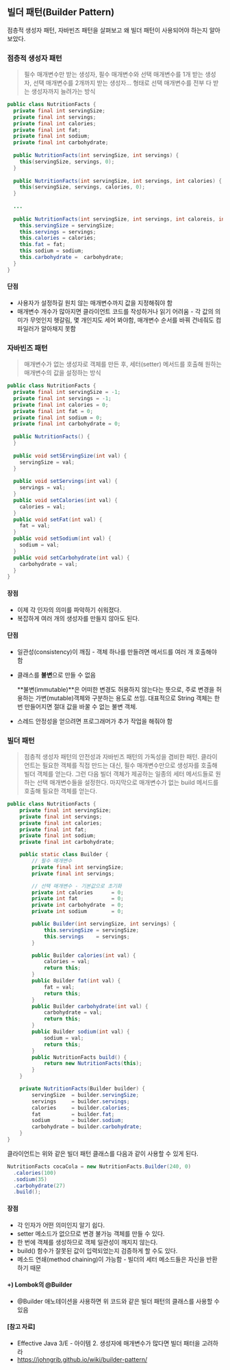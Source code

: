## 빌더 패턴(Builder Pattern)

점층적 생성자 패턴, 자바빈즈 패턴을 살펴보고 왜 빌더 패턴이 사용되어야 하는지 알아보았다.



### 점층적 생성자 패턴

> 필수 매개변수만 받는 생성자, 필수 매개변수와 선택 매개변수를 1개 받는 생성자, 선택 매개변수를 2개까지 받는 생성자… 형태로 선택 매개변수를 전부 다 받는 생성자까지 늘려가는 방식

```java
public class NutritionFacts {
  private final int servingSize;
  private final int servings;
  private final int calories;
  private final int fat;
  private final int sodium;
  private final int carbohydrate;
  
  public NutritionFacts(int servingSize, int servings) {
    this(servingSize, servings, 0);
  }
  
  public NutritionFacts(int servingSize, int servings, int calories) {
    this(servingSize, servings, calories, 0);
  }
  
  ...
    
  public NutritionFacts(int servingSize, int servings, int caloreis, int fat, int sodium, int carbohydrate) {
    this.servingSize = servingSize;
    this.servings = servings;
    this.calories = calories;
    this.fat = fat;
    this sodium = sodium;
    this.carbohydrate =  carbohydrate;
  }
}
```

#### 단점

- 사용자가 설정하길 원치 않는 매개변수까지 값을 지정해줘야 함
- 매개변수 개수가 많아지면 클라이언트 코드를 작성하거나 읽기 어려움 - 각 값의 의미가 무엇인지 헷갈림, 몇 개인지도 세어 봐야함, 매개변수 순서를 바꿔 건네줘도 컴파일러가 알아채지 못함



### 자바빈즈 패턴

> 매개변수가 없는 생성자로 객체를 만든 후, 세터(setter) 메서드를 호출해 원하는 매개변수의 값을 설정하는 방식

```java
public class NutritionFacts {
  private final int servingSize = -1;
  private final int servings = -1;
  private final int calories = 0;
  private final int fat = 0;
  private final int sodium = 0;
  private final int carbohydrate = 0;
  
  public NutritionFacts() {
  }
  
  public void setSErvingSize(int val) {
    servingSize = val;
  }
  
  public void setServings(int val) {
    servings = val;
  }
  public void setCalories(int val) {
    calories = val;
  }
  public void setFat(int val) {
    fat = val;
  }
  public void setSodium(int val) {
    sodium = val;
  }
  public void setCarbohydrate(int val) {
    carbohydrate = val;
  }
}
```

#### 장점

- 이제 각 인자의 의미를 파악하기 쉬워졌다.
- 복잡하게 여러 개의 생성자를 만들지 않아도 된다.



#### 단점

- 일관성(consistency)이 깨짐 - 객체 하나를 만들려면 메서드를 여러 개 호출해야 함

- 클래스를 **불변**으로 만들 수 없음

  **불변(immutable)**은 어떠한 변경도 허용하지 않는다는 뜻으로, 주로 변경을 허용하는 가변(mutable)객체와 구분하는 용도로 쓰임. 대표적으로 String 객체는 한번 만들어지면 절대 값을 바꿀 수 없는 불변 객체.

- 스레드 안정성을 얻으려면 프로그래머가 추가 작업을 해줘야 함



### 빌더 패턴

> 점층적 생성자 패턴의 안전성과 자바빈즈 패턴의 가독성을 겸비한 패턴. 클라이언트는 필요한 객체를 직접 만드는 대신, 필수 매개변수만으로 생성자를 호출해 빌더 객체를 얻는다. 그런 다음 빌더 객체가 제공하는 일종의 세터 메서드들로 원하는 선택 매개변수들을 설정한다. 마지막으로 매개변수가 없는 build 메서드를 호출해 필요한 객체를 얻는다.

```java
public class NutritionFacts {
    private final int servingSize;
    private final int servings;
    private final int calories;
    private final int fat;
    private final int sodium;
    private final int carbohydrate;

    public static class Builder {
        // 필수 매개변수
        private final int servingSize;
        private final int servings;

        // 선택 매개변수 - 기본값으로 초기화
        private int calories      = 0;
        private int fat           = 0;
        private int carbohydrate  = 0;
        private int sodium        = 0;

        public Builder(int servingSize, int servings) {
            this.servingSize = servingSize;
            this.servings    = servings;
        }

        public Builder calories(int val) {
            calories = val;
            return this;
        }
        public Builder fat(int val) {
            fat = val;
            return this;
        }
        public Builder carbohydrate(int val) {
            carbohydrate = val;
            return this;
        }
        public Builder sodium(int val) {
            sodium = val;
            return this;
        }
        public NutritionFacts build() {
            return new NutritionFacts(this);
        }
    }

    private NutritionFacts(Builder builder) {
        servingSize  = builder.servingSize;
        servings     = builder.servings;
        calories     = builder.calories;
        fat          = builder.fat;
        sodium       = builder.sodium;
        carbohydrate = builder.carbohydrate;
    }
}
```

클라이언트는 위와 같은 빌더 패턴 클래스를 다음과 같이 사용할 수 있게 된다.

```java
NutritionFacts cocaCola = new NutritionFacts.Builder(240, 0)
  .calories(100)
  .sodium(35)
  .carbohydrate(27)
  .build();
```

#### 장점

- 각 인자가 어떤 의미인지 알기 쉽다.
- setter 메소드가 없으므로 변경 불가능 객체를 만들 수 있다.
- 한 번에 객체를 생성하므로 객체 일관성이 깨지지 않는다.
- build() 함수가 잘못된 값이 입력되었는지 검증하게 할 수도 있다.
- 메소드 연쇄(method chaining)이 가능함 - 빌더의 세터 메소드들은 자신을 반환하기 때문



#### \+) Lombok의 @Builder

- @Builder 애노테이션을 사용하면 위 코드와 같은 빌더 패턴의 클래스를 사용할 수 있음







#### [참고 자료]

- Effective Java 3/E - 아이템 2. 생성자에 매개변수가 많다면 빌더 패터을 고려하라
- https://johngrib.github.io/wiki/builder-pattern/